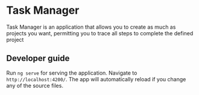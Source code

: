 # Task Manager

Task Manager is an application that allows you to create as much as projects you want, permitting you to trace all steps to complete the defined project


## Developer guide

Run `ng serve` for serving the application. Navigate to `http://localhost:4200/`. The app will automatically reload if you change any of the source files.


